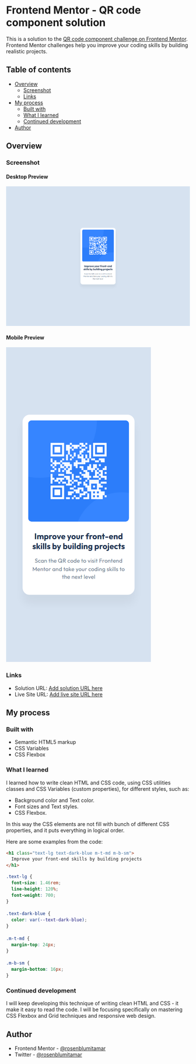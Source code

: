 # Frontend Mentor - QR code component solution

This is a solution to the [QR code component challenge on Frontend Mentor](https://www.frontendmentor.io/challenges/qr-code-component-iux_sIO_H). Frontend Mentor challenges help you improve your coding skills by building realistic projects.

## Table of contents

- [Overview](#overview)
  - [Screenshot](#screenshot)
  - [Links](#links)
- [My process](#my-process)
  - [Built with](#built-with)
  - [What I learned](#what-i-learned)
  - [Continued development](#continued-development)
- [Author](#author)

## Overview

### Screenshot

#### Desktop Preview

![Desktop Preview](/images/desktop-preview.png)

#### Mobile Preview

![Mobile Preview](/images/Mobile-preview.png)

### Links

- Solution URL: [Add solution URL here](https://your-solution-url.com)
- Live Site URL: [Add live site URL here](https://your-live-site-url.com)

## My process

### Built with

- Semantic HTML5 markup
- CSS Variables
- CSS Flexbox

### What I learned

I learned how to write clean HTML and CSS code, using CSS utilities classes and CSS Variables (custom properties), for different styles, such as:

- Background color and Text color.
- Font sizes and Text styles.
- CSS Flexbox.

In this way the CSS elements are not fill with bunch of different CSS properties, and it puts everything in logical order.

Here are some examples from the code:

```html
<h1 class="text-lg text-dark-blue m-t-md m-b-sm">
  Improve your front-end skills by building projects
</h1>
```

```css
.text-lg {
  font-size: 1.46rem;
  line-height: 120%;
  font-weight: 700;
}

.text-dark-blue {
  color: var(--text-dark-blue);
}

.m-t-md {
  margin-top: 24px;
}

.m-b-sm {
  margin-bottom: 16px;
}
```

### Continued development

I will keep developing this technique of writing clean HTML and CSS - it make it easy to read the code.
I will be focusing specifically on mastering CSS Flexbox and Grid techniques and responsive web design.

## Author

- Frontend Mentor - [@rosenblumitamar](https://www.frontendmentor.io/profile/rosenblumitamar)
- Twitter - [@rosenblumitamar](https://x.com/ItamarRosenblum)
